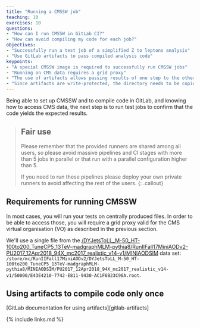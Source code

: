 ```yaml
---
title: "Running a CMSSW job"
teaching: 10
exercises: 10
questions:
- "How can I run CMSSW in GitLab CI?"
- "How can avoid compiling my code for each job?"
objectives:
- "Successfully run a test job of a simplified Z to leptons analysis"
- "Use GitLab artifacts to pass compiled analysis code"
keypoints:
- "A special CMSSW image is required to successfully run CMSSW jobs"
- "Running on CMS data requires a grid proxy"
- "The use of artifacts allows passing results of one step to the other"
- "Since artifacts are write-protected, the directory needs to be copied before running CMSSW"
---
```


Being able to set up CMSSW and to compile code in GitLab, and knowing how
to access CMS data, the next step is to run test jobs to confirm that the
code yields the expected results.

> ## Fair use
> Please remember that the provided runners are shared among all users, so
> please avoid massive pipelines and CI stages with more than 5 jobs in
> parallel or that run with a parallel configuration higher than 5.
>
> If you need to run these pipelines please deploy your own private runners
> to avoid affecting the rest of the users.
{: .callout}

## Requirements for running CMSSW

In most cases, you will run your tests on centrally produced files. In order
to be able to access those, you will require a grid proxy valid for the CMS
virtual organisation (VO) as described in the previous section.

We'll use a single file from the
[/DYJetsToLL_M-50_HT-100to200_TuneCP5_13TeV-madgraphMLM-pythia8/RunIIFall17MiniAODv2-PU2017_12Apr2018_94X_mc2017_realistic_v14-v1/MINIAODSIM](https://cmsweb.cern.ch/das/request?instance=prod/global&input=file+dataset%3D%2FDYJetsToLL_M-50_HT-100to200_TuneCP5_13TeV-madgraphMLM-pythia8%2FRunIIFall17MiniAODv2-PU2017_12Apr2018_94X_mc2017_realistic_v14-v1%2FMINIAODSIM) data set: `/store/mc/RunIIFall17MiniAODv2/DYJetsToLL_M-50_HT-100to200_TuneCP5_13TeV-madgraphMLM-pythia8/MINIAODSIM/PU2017_12Apr2018_94X_mc2017_realistic_v14-v1/50000/E43E4210-7742-E811-9430-AC1F6B23C96A.root`.

## Using artifacts to compile code only once

[GitLab documentation for using artifacts][gitlab-artifacts]

{% include links.md %}

